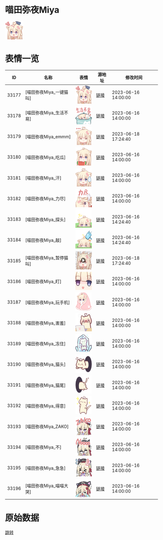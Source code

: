 # 喵田弥夜Miya

<img src="./cover.png" height="60" alt="cover" />

# 表情一览

|ID|名称|表情|源地址|修改时间|
|----|----|----|----|----|
|33177|[喵田弥夜Miya_一键猫叫]|<img src="./pic/033177_%5B喵田弥夜Miya_一键猫叫%5D.png" height="60" alt="一键猫叫"/>|[链接](https://i0.hdslb.com/bfs/garb/48ebfa80c22e838a1c08dff08b97185c7d352e38.png)|2023-06-16 14:00:00|
|33178|[喵田弥夜Miya_生活不易]|<img src="./pic/033178_%5B喵田弥夜Miya_生活不易%5D.png" height="60" alt="生活不易"/>|[链接](https://i0.hdslb.com/bfs/garb/d33dbd3ab74fb6483ae720652602c456c225863c.png)|2023-06-16 14:00:00|
|33179|[喵田弥夜Miya_emmm]|<img src="./pic/033179_%5B喵田弥夜Miya_emmm%5D.png" height="60" alt="emmm"/>|[链接](https://i0.hdslb.com/bfs/garb/bbcbd24ef91dc6e4f14d5a53ae5ddae916dab5c0.png)|2023-06-18 17:24:40|
|33180|[喵田弥夜Miya_吃瓜]|<img src="./pic/033180_%5B喵田弥夜Miya_吃瓜%5D.png" height="60" alt="吃瓜"/>|[链接](https://i0.hdslb.com/bfs/garb/eed7fa5524fed01bdf7efecbdbc197e9e3846013.png)|2023-06-16 14:00:00|
|33181|[喵田弥夜Miya_汗]|<img src="./pic/033181_%5B喵田弥夜Miya_汗%5D.png" height="60" alt="汗"/>|[链接](https://i0.hdslb.com/bfs/garb/f84fc9d4f71781a5367fda62442b28ccdd5a6644.png)|2023-06-16 14:00:00|
|33182|[喵田弥夜Miya_力尽]|<img src="./pic/033182_%5B喵田弥夜Miya_力尽%5D.png" height="60" alt="力尽"/>|[链接](https://i0.hdslb.com/bfs/garb/73d82b6356caf68e61fd5cb538114c5a7268c817.png)|2023-06-16 14:00:00|
|33183|[喵田弥夜Miya_探头]|<img src="./pic/033183_%5B喵田弥夜Miya_探头%5D.png" height="60" alt="探头"/>|[链接](https://i0.hdslb.com/bfs/garb/13ea39df59ea3e331e8bbd56e61306ed429c0c41.png)|2023-06-16 14:24:40|
|33184|[喵田弥夜Miya_敲]|<img src="./pic/033184_%5B喵田弥夜Miya_敲%5D.png" height="60" alt="敲"/>|[链接](https://i0.hdslb.com/bfs/garb/9b312098558d2ed80925371b456cbfaa887c3130.png)|2023-06-16 14:24:40|
|33185|[喵田弥夜Miya_暂停猫叫]|<img src="./pic/033185_%5B喵田弥夜Miya_暂停猫叫%5D.png" height="60" alt="暂停猫叫"/>|[链接](https://i0.hdslb.com/bfs/garb/3c438646e087a89f5d396ce3d468f732abbeeac6.png)|2023-06-18 17:24:40|
|33186|[喵田弥夜Miya_盯]|<img src="./pic/033186_%5B喵田弥夜Miya_盯%5D.png" height="60" alt="盯"/>|[链接](https://i0.hdslb.com/bfs/garb/8daab2cfa259aa177728d2a421e479cab61c8323.png)|2023-06-16 14:00:00|
|33187|[喵田弥夜Miya_玩手机]|<img src="./pic/033187_%5B喵田弥夜Miya_玩手机%5D.png" height="60" alt="玩手机"/>|[链接](https://i0.hdslb.com/bfs/garb/992a9b8d283046320e2881ea38c4c21b222d15f9.png)|2023-06-16 14:00:00|
|33188|[喵田弥夜Miya_害羞]|<img src="./pic/033188_%5B喵田弥夜Miya_害羞%5D.png" height="60" alt="害羞"/>|[链接](https://i0.hdslb.com/bfs/garb/45e0faebf90d146aecf27fd4f32abce050c8e954.png)|2023-06-16 14:00:00|
|33189|[喵田弥夜Miya_冻住]|<img src="./pic/033189_%5B喵田弥夜Miya_冻住%5D.png" height="60" alt="冻住"/>|[链接](https://i0.hdslb.com/bfs/garb/8e5a7f30b6613576bab0dbc71307d2e87da51bb2.png)|2023-06-16 14:00:00|
|33190|[喵田弥夜Miya_猫头]|<img src="./pic/033190_%5B喵田弥夜Miya_猫头%5D.png" height="60" alt="猫头"/>|[链接](https://i0.hdslb.com/bfs/garb/6ac19b24a7a3dce28a96ce9ff4867c9e12423856.png)|2023-06-16 14:00:00|
|33191|[喵田弥夜Miya_猫尾]|<img src="./pic/033191_%5B喵田弥夜Miya_猫尾%5D.png" height="60" alt="猫尾"/>|[链接](https://i0.hdslb.com/bfs/garb/ca5957433f6bc1647011382ba0d54f3b308a91fb.png)|2023-06-16 14:00:00|
|33192|[喵田弥夜Miya_得意]|<img src="./pic/033192_%5B喵田弥夜Miya_得意%5D.png" height="60" alt="得意"/>|[链接](https://i0.hdslb.com/bfs/garb/0075594a377fa961a99479949af5546bcaf4d4f2.png)|2023-06-16 14:00:00|
|33193|[喵田弥夜Miya_ZAKO]|<img src="./pic/033193_%5B喵田弥夜Miya_ZAKO%5D.png" height="60" alt="ZAKO"/>|[链接](https://i0.hdslb.com/bfs/garb/41d89c9317a00ff3418b1a7b13a060fc781cc50e.png)|2023-06-16 14:00:00|
|33194|[喵田弥夜Miya_不]|<img src="./pic/033194_%5B喵田弥夜Miya_不%5D.png" height="60" alt="不"/>|[链接](https://i0.hdslb.com/bfs/garb/01ff6aa3aa7a49ae4bd6f0cdc3dc81f4fa0df98c.png)|2023-06-16 14:00:00|
|33195|[喵田弥夜Miya_急急]|<img src="./pic/033195_%5B喵田弥夜Miya_急急%5D.png" height="60" alt="急急"/>|[链接](https://i0.hdslb.com/bfs/garb/d66233323a8c2706fe0e8455a38ee3229b76241f.png)|2023-06-16 14:00:00|
|33196|[喵田弥夜Miya_喵喵大哭]|<img src="./pic/033196_%5B喵田弥夜Miya_喵喵大哭%5D.png" height="60" alt="喵喵大哭"/>|[链接](https://i0.hdslb.com/bfs/garb/ba52887bbacb63172fd68da43210554e94bbcc97.png)|2023-06-16 14:00:00|

# 原始数据

[跳转](./raw.json)

